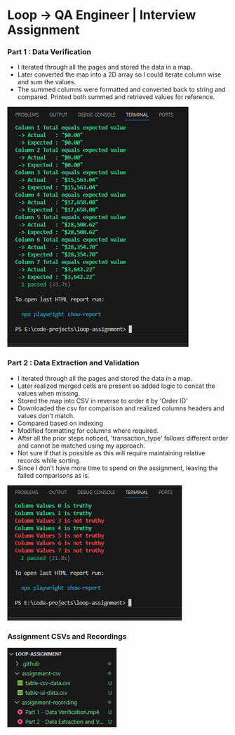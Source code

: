 # Loop -> QA Engineer | Interview Assignment
### Part 1 : Data Verification
- I iterated through all the pages and stored the data in a map.
- Later converted the map into a 2D array so I could iterate column wise and sum the values.
- The summed columns were formatted and converted back to string and compared.
Printed both summed and retrieved values for reference.

![alt text](<2024-02-18 (1).png>)
### Part 2 : Data Extraction and Validation
- I iterated through all the pages and stored the data in a map.
- Later realized merged cells are present so added logic to concat the values when missing.
- Stored the map into CSV in reverse to order it by 'Order ID'
- Downloaded the csv for comparison and realized columns headers and values don't match.
- Compared based on indexing
- Modified formatting for columns where required.
- After all the prior steps noticed, 'transaction_type' follows different order and cannot be matched using my approach.
- Not sure if that is possible as this will require maintaining relative records while sorting.
- Since I don't have more time to spend on the assignment, leaving the failed comparisons as is.

![alt text](<2024-02-18 (2).png>)
### Assignment CSVs and Recordings
![alt text](<2024-02-18 (3).png>)